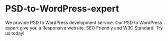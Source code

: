 # PSD-to-WordPress-expert
We provide PSD to WordPress development service. Our PSD to WordPress expert give you a Responsive website, SEO Friendly and W3C Standard. Try us today!
